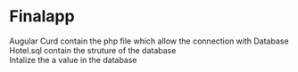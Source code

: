 # Finalapp

Augular Curd contain the php file which allow the connection with Database   
Hotel.sql contain the struture of the database  
Intalize the a value in the database  

